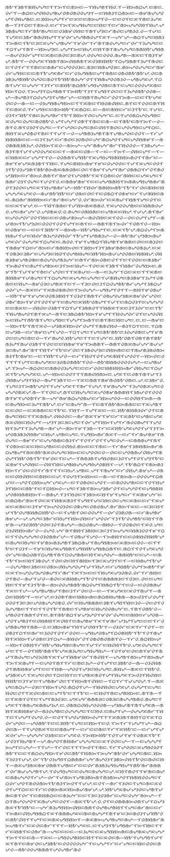 ᜈᜀᜎᜂᜈᜎᜈᜐᜌᜌᜇᜎᜎᜅᜎᜇᜈᜅᜇᜑᜎᜐᜌᜈᜎᜐᜏۦᜎᜑᜐᜅᜈᜊᜌۦᜇᜈᜇۦᜏᜆᜎᜑᜈᜊᜇᜌᜏᜐᜏᜌᜈᜉᜏᜈᜏᜈᜏᜏᜌᜂᜎᜑᜇᜐᜈᜂᜎᜊᜈᜅᜇᜑᜈᜋᜈᜌᜌᜏᜌᜎᜏᜐᜌᜈᜇۦᜇᜂᜐᜅᜌᜌᜎᜆᜇᜁᜇᜇᜈᜅᜌᜎᜏᜑᜇᜇᜏᜎᜇᜁᜎᜈᜇᜂᜌᜁᜈᜑᜎᜂᜎᜊᜇᜎᜈᜅᜏۦᜇᜆᜎᜅᜎᜁᜌᜐᜌᜇᜇᜐᜇᜎᜇᜆᜈᜅᜌᜌᜏᜐᜎᜐᜌۦᜌᜂᜈᜈᜌᜇᜎᜆᜈᜀᜈᜌᜇᜇᜏᜂᜈᜋᜏᜐᜇᜎᜈᜎᜌᜂᜇᜆᜈᜏᜇᜌᜈᜂᜏۦᜏᜑᜎᜉᜇᜎᜌᜁᜇᜂᜈᜆᜈᜈᜏᜐᜌᜎᜎᜋᜏᜆᜌᜌᜈᜈᜏᜌᜎᜁᜎᜑᜌᜆᜌᜑᜈᜊᜎᜌᜇᜐᜈᜂᜎᜅᜈᜇᜎᜀᜇᜂᜇᜁᜌᜆᜌᜈᜌᜆᜎᜋᜏᜆᜎᜆᜈᜎᜈᜏᜌᜌᜇᜆᜏᜆᜎᜂᜌᜌᜇᜇᜎᜊᜎᜉᜎᜈᜎᜑᜐᜅᜌᜂᜇۦᜌᜌᜎᜅᜇᜐᜌۦᜇᜐᜎᜈᜎᜈᜌᜌᜌᜇᜈᜈᜐᜀᜌᜐᜈᜑᜈᜉᜏᜂᜏᜆᜌᜎᜇᜁᜈᜇᜈᜏᜇᜂᜇᜈᜌۦᜏᜏᜌᜇᜏᜏᜏۦᜈᜌᜈᜑᜈᜁᜇᜎᜈᜂᜎᜋᜌۦᜈᜀᜎᜑᜏᜏᜌᜁᜎᜐᜈᜎᜈᜅᜏᜐᜈᜈᜎᜁᜏᜂᜈᜐᜐᜀᜎᜊᜌᜂᜈᜈᜎᜂᜌᜎᜈᜏᜇᜇᜎᜏᜎᜆᜎᜎᜈᜇᜇᜈᜈᜆᜇᜌᜏᜏᜏᜂᜇۦᜈᜂᜇᜐᜈᜌᜏᜂᜇۦᜈᜅᜌᜏᜌᜌᜇᜆᜈᜋᜏᜆᜌᜐᜇᜇᜇᜈᜎᜀᜌᜁᜈᜆᜇᜆᜏᜂᜌᜐᜈᜇᜌᜎᜈᜈᜇᜏᜈᜏᜈᜀᜈᜀᜌۦᜏᜇᜈᜂᜈᜂᜌᜈᜐᜀᜏᜌᜏᜇᜈᜏᜎᜀᜐᜀᜈᜂᜌᜆᜏᜎᜎᜐᜈᜌᜏᜏᜈᜂᜏᜑᜌᜈᜌᜁᜌۦᜎᜊᜈᜎᜌᜆᜇᜌᜌᜆᜎᜂᜎᜆᜇᜈᜐᜀᜈᜊᜈᜀᜌᜐᜌᜏᜈᜇᜈᜎᜇᜌᜇᜏᜏᜏᜌᜁᜈᜇᜐᜅᜎᜊᜏۦᜎᜅᜌᜂᜎᜊᜌᜈᜈᜎᜎᜅᜐᜀᜎᜂᜎᜎᜌᜐᜎᜏᜇᜇᜎᜂᜌᜏᜈᜀᜏᜏᜈᜑᜌᜑᜈᜌᜈᜂᜎᜊᜏᜌᜌᜂᜎᜌᜈᜆᜌᜑᜇᜐᜈᜎᜈᜌᜇᜆᜏᜏᜎᜅᜈᜑᜇᜇᜎᜀᜌᜁᜏᜇᜏᜑᜈᜑᜇᜑᜏᜂᜌᜐᜈᜌᜐᜅᜇᜎᜎᜁᜈᜇᜎᜐᜏᜈᜏᜐᜇۦᜈᜎᜇᜎᜏᜏᜇᜈᜎᜐᜎᜇᜈᜁᜏۦᜎᜆᜌᜐᜇᜇᜈᜅᜐᜀᜎᜁᜈᜊᜇۦᜇᜑᜈᜇᜈᜐᜇᜆᜇᜂᜎᜀᜇۦᜎᜉᜇۦᜏᜂᜎᜆᜐᜀᜎᜈᜇᜂᜌᜌᜈᜆᜎᜀᜎᜂᜐᜅᜎᜏᜇᜌᜌᜆᜇۦᜇᜎᜌᜏᜈᜊᜌᜏᜌᜐᜇᜁᜏᜌᜇᜏᜌᜇᜈᜏᜈᜀᜏۦᜌᜎᜌᜌᜎᜏᜈᜎᜎᜈᜇᜇᜈᜑᜇᜎᜈᜀᜇᜈᜎᜅᜎᜑᜏᜑᜈᜎᜏۦᜈᜎᜏᜂᜏᜎᜏᜌᜇᜑᜎᜆᜌᜏᜇᜏᜌᜇᜈᜇᜏᜐᜎᜈᜏᜇᜌᜏᜌᜐᜇᜌᜎᜊᜇۦᜈᜐᜎᜁᜌᜏᜈᜏᜎᜈᜇᜎᜎᜉᜎᜑᜏᜑᜌᜈᜈᜂᜌᜈᜎᜈᜎᜌᜈᜌᜏᜇᜏᜏᜎᜑᜎᜆᜌᜐᜈᜐᜈᜇᜇᜑᜇᜂᜎᜂᜌۦᜇᜆᜈᜏᜇᜂᜏᜈᜏᜇᜌᜆᜈᜊᜌᜏᜎᜌᜇᜌᜏᜐᜈᜋᜎᜑᜈᜏᜈᜈᜈᜂᜈᜂᜌۦᜏᜏᜐᜅᜎᜁᜏᜑᜈᜅᜌᜑᜌᜆᜈᜈᜌᜆᜈᜆᜎᜐᜏᜏᜏᜑᜎᜂᜈᜌᜌᜑᜈᜂᜎᜈᜎᜉᜎᜌᜏᜏᜌᜁᜇᜇᜎᜑᜈᜁᜇᜏᜈᜑᜎᜑᜇᜑᜎᜅᜎᜑᜏᜐᜇᜌᜎᜑᜎᜑᜇᜐᜈᜁᜇᜆᜌᜌᜎᜎᜏᜑᜏᜏᜈᜈᜎᜌᜐᜀᜎᜁᜌᜐᜌᜐᜈᜐᜐᜅᜈᜏᜎᜎᜈᜆᜇᜑᜈᜋᜎᜋᜌᜁᜈᜂᜈᜎᜎᜐᜇۦᜎᜌᜇᜈᜐᜅᜈᜋᜎᜋᜇᜏᜌᜏᜏᜇᜎᜉᜎᜁᜌᜇᜏᜏᜎᜂᜎᜀᜏᜂᜌᜂᜈᜎᜈᜀᜈᜅᜈᜁᜈᜈᜏᜈᜇᜏᜇᜎᜈᜋᜎᜌᜌᜎᜈᜆᜏᜈᜈᜊᜎᜆᜏᜎᜈᜏᜌᜂᜐᜅᜇᜆᜈᜅᜏۦᜈᜈᜎᜆᜈᜋᜏᜎᜌᜏᜈᜀᜎᜁᜎᜊᜈᜇᜏᜆᜈᜐᜇᜇᜌᜁᜌᜇᜎᜈᜈᜆᜏᜂᜎᜏᜌᜇᜎᜉᜏᜎᜏۦᜇᜈᜈᜋᜈᜋᜎᜇᜇᜌᜌᜈᜈᜐᜎᜅᜈᜈᜌᜐᜌᜈᜈᜆᜈᜏᜎᜂᜏᜏᜇᜌᜇᜁᜎᜐᜌᜈᜈᜆᜌᜑᜐᜀᜎᜐᜏᜆᜈᜈᜐᜅᜈᜀᜎᜀᜎᜆᜏᜇᜈᜐᜇᜐᜌᜌᜌᜁᜌᜁᜏᜑᜈᜉᜈᜀᜐᜀᜇᜆᜏᜈᜇᜏᜇᜎᜇᜏᜈᜊᜎᜏᜈᜋᜇᜆᜎᜉᜈᜐᜇᜈᜇۦᜈᜊᜈᜆᜈᜐᜐᜅᜇᜆᜈᜆᜈᜇᜌᜆᜏۦᜏᜆᜈᜅᜏᜆᜇᜁᜈᜉᜎᜐᜈᜎᜌᜇᜏᜎᜇᜇᜇᜁᜎᜋᜌۦᜇᜑᜎᜐᜎᜈᜈᜇᜎᜉᜐᜅᜈᜁᜈᜈᜏۦᜎᜁᜌᜏᜏᜌᜈᜇᜇᜐᜈᜈᜏᜌᜏۦᜌᜇᜈᜆᜌᜆᜏۦᜌᜏᜈᜁᜏۦᜏۦᜈᜌᜇᜏᜈᜐᜈᜇᜇᜌᜈᜁᜇᜐᜌۦᜎᜉᜌۦᜈᜎᜈᜆᜇᜌᜏᜌᜏᜆᜏᜏᜎᜐᜇᜇᜇᜏᜈᜉᜈᜅᜌᜑᜈᜏᜏᜐᜇᜁᜎᜏᜏᜑᜏᜇᜏᜌᜎᜌᜎᜑᜈᜉᜈᜅᜎᜀᜌᜂᜏᜇᜏᜏᜏᜎᜏᜏᜎᜌᜎᜇᜈᜎᜇᜑᜈᜈᜎᜈᜎᜅᜏᜆᜎᜏᜈᜎᜏᜑᜐᜅᜇᜏᜈᜋᜇᜑᜇᜇᜎᜂᜐᜀᜎᜑᜈᜅᜈᜑᜐᜀᜌᜐᜌᜎᜇۦᜇᜁᜎᜀᜌۦᜈᜊᜏᜌᜎᜅᜈᜐᜈᜉᜎᜉᜇᜐᜏᜆᜈᜂᜌᜏᜏᜐᜏᜆᜎᜀᜌᜎᜌᜈᜈᜂᜌᜑᜏᜑᜈᜀᜈᜆᜌᜂᜈᜅᜈᜌᜌᜁᜏᜆᜏᜌᜌᜁᜎᜊᜌᜁᜇۦᜈᜏᜏۦᜎᜋᜎᜌᜈᜊᜎᜐᜌᜈᜎᜋᜈᜈᜇᜏᜇᜇᜈᜂᜏᜇᜎᜈᜈᜋᜎᜊᜇᜆᜈᜅᜇᜆᜈᜈᜐᜅᜏᜇᜎᜂᜐᜅᜎᜂᜎᜂᜈᜋᜈᜈᜇᜈᜌᜏᜈᜂᜌۦᜇᜁᜎᜏᜈᜂᜇᜂᜈᜆᜇᜌᜌᜂᜇᜐᜏᜎᜏᜌᜈᜐᜌᜇᜐᜀᜐᜅᜈᜉᜌᜏᜏᜈᜇᜐᜈᜐᜌۦᜏᜐᜈᜂᜈᜋᜌᜈᜏᜈᜇᜈᜏᜌᜏᜌᜈᜂᜌᜆᜇᜈᜎᜆᜈᜅᜏᜈᜇᜏᜎᜎᜇᜎᜏᜏᜇᜇᜈᜂᜈᜆᜎᜅᜈᜏᜎᜇᜈᜌᜎᜌᜈᜅᜇᜂᜎᜅᜇᜐᜌᜑᜎᜏᜇᜁᜎᜂᜈᜎᜎᜐᜈᜆᜏᜌᜐᜅᜇۦᜈᜋᜎᜀᜎᜉᜎᜋᜎᜈᜇᜆᜌᜏᜇᜎᜎᜁᜈᜉᜇᜑᜈᜑᜇᜂᜌᜆᜎᜊᜇᜁᜇᜎᜎᜁᜈᜇᜈᜐᜈᜋᜎᜉᜈᜌᜇᜎᜎᜊᜌᜌᜇᜁᜌᜌᜇᜌᜌᜇᜎᜉᜈᜐᜌᜇᜈᜂᜈᜋᜎᜂᜌᜎᜏᜈᜈᜇᜇᜐᜌᜑᜈᜋᜏᜂᜇᜌᜈᜁᜎᜇᜎᜑᜎᜂᜇᜏᜇᜂᜎᜊᜏᜌᜈᜀᜈᜆᜌᜌᜎᜂᜈᜊᜌᜏᜏᜆᜌᜑᜈᜁᜇᜆᜎᜁᜈᜏᜈᜈᜏᜇᜎᜅᜏᜌᜌᜑᜌᜐᜌᜎᜏᜎᜎᜑᜈᜐᜎᜋᜏᜈᜌᜑᜐᜀᜎᜋᜎᜋᜌᜁᜏᜏᜈᜂᜈᜐᜎᜎᜏᜂᜏᜎᜈᜈᜎᜆᜏᜈᜌᜏᜌᜂᜈᜁᜈᜋᜏᜆᜌᜏᜇᜏᜈᜆᜈᜅᜎᜋᜏᜎᜏᜏᜎᜋᜎᜇᜈᜌᜇᜁᜐᜀᜏᜈᜌᜎᜎᜉᜎᜇᜈᜊᜏᜂᜎᜇᜌᜌᜌᜏᜇᜇᜈᜁᜇᜑᜏᜐᜏᜇᜏᜂᜈᜎᜎᜊᜎᜉᜎᜂᜈᜈᜏᜎᜎᜐᜈᜁᜎᜁᜇᜂᜎᜂᜏᜆᜇᜇᜎᜀᜎᜐᜌᜈᜌᜏᜎᜈᜎᜁᜌᜑᜈᜎᜇᜂᜈᜊᜈᜀᜐᜅᜎᜋᜌᜎᜎᜐᜏᜌᜏᜆᜏᜎᜇᜌᜏᜏᜐᜅᜇᜐᜌᜎᜈᜀᜈᜎᜌᜇᜌᜐᜇᜎᜌᜌᜎᜅᜈᜎᜇᜈᜎᜈᜇᜐᜇᜌᜇۦᜇۦᜇᜑᜈᜋᜇᜑᜐᜅᜎᜀᜎᜈᜎᜁᜏᜑᜌᜂᜈᜁᜐᜅᜏᜆᜏᜌᜎᜎᜈᜈᜏᜐᜏᜑᜈᜂᜎᜊᜎᜇᜇۦᜎᜊᜈᜇᜌᜂᜈᜑᜇᜆᜈᜋᜇᜌᜎᜌᜏᜑᜎᜊᜎᜌᜇᜎᜌᜇᜈᜀᜈᜀᜇᜂᜏᜌᜏᜈᜇᜌᜎᜋᜈᜏᜇᜇᜌᜇᜈᜇᜏᜑᜎᜆᜈᜌᜏۦᜐᜀᜌᜇᜎᜎᜇᜎᜌᜆᜇۦᜐᜀᜏᜈᜎᜏᜈᜎᜈᜎᜈᜀᜈᜂᜌᜎᜈᜉᜏᜂᜈᜎᜎᜏᜇᜇᜇᜐᜈᜋᜎᜋᜎᜅᜈᜈᜎᜑᜈᜈᜎᜏᜈᜁᜈᜉᜌᜆᜈᜉᜌᜂᜇᜈᜌۦᜈᜆᜈᜎᜎᜐᜎᜆᜎᜀᜇᜆᜏᜇᜎᜂᜈᜏᜌᜂᜇᜏᜐᜅᜈᜇᜇᜎᜈᜉᜈᜂᜈᜏᜈᜅᜈᜂᜎᜀᜈᜋᜇᜑᜇᜎᜐᜀᜎᜉᜏᜑᜇᜆᜎᜐᜏᜎᜏᜎᜌᜁᜈᜐᜎᜌᜏᜏᜎᜑᜐᜅᜏᜇᜏᜎᜎᜎᜎᜌᜎᜇᜈᜌᜌᜁᜇᜂᜏᜈᜏᜈᜈᜀᜎᜏᜏᜑᜈᜀᜈᜐᜈᜏᜏᜏᜏᜌᜌᜑᜇᜌᜈᜉᜌۦᜎᜅᜌᜑᜈᜊᜏᜇᜇᜈᜈᜏᜏᜂᜌᜌᜇᜇᜇᜆᜏᜏᜇᜐᜈᜐᜐᜅᜈᜆᜏᜐᜌᜇᜎᜊᜌᜁᜎᜀᜌᜌᜌᜁᜇۦᜌᜑᜐᜅᜇᜏᜏᜎᜎᜎᜈᜈᜏᜐᜈᜅᜇۦᜌᜁᜎᜇᜏᜈᜎᜈᜎᜉᜎᜂᜏᜐᜈᜉᜌᜂᜎᜐᜏᜑᜈᜌᜎᜂᜈᜎᜇᜑᜎᜁᜇᜈᜈᜎᜈᜋᜈᜏᜈᜀᜏᜈᜇۦᜌۦᜇᜂᜈᜆᜏۦᜎᜌᜇᜂᜎᜅᜈᜀᜌᜏᜎᜎᜌᜆᜌᜁᜎᜎᜈᜆᜎᜌᜌۦᜎᜋᜈᜌᜌᜆᜎᜂᜌᜏᜈᜁᜌᜇᜏᜌᜌᜏᜈᜁᜌۦᜈᜑᜎᜎᜏᜇᜌۦᜈᜎᜇᜐᜌᜌᜇᜁᜌᜏᜈᜋᜈᜈᜈᜐᜎᜂᜈᜉᜏᜎᜏᜏᜏᜈᜎᜋᜎᜌᜏᜈᜎᜆᜈᜑᜌᜆᜈᜋᜈᜊᜌᜏᜈᜉᜇᜆᜐᜅᜌᜏᜏᜑᜇᜏᜏᜐᜎᜅᜈᜑᜈᜇᜈᜌᜐᜅᜇᜂᜌᜎᜈᜀᜌۦᜇᜆᜇᜈᜌᜆᜈᜑᜎᜇᜈᜎᜈᜀᜈᜅᜈᜈᜇᜇᜎᜁᜌᜈᜎᜇᜇᜏᜇᜑᜇᜁᜈᜈᜇᜇᜎᜀᜇۦᜎᜐᜎᜑᜎᜌᜎᜁᜇᜑᜇۦᜐᜀᜈᜐᜈᜂᜏᜆᜏᜎᜇᜈᜈᜌᜇᜐᜇᜎᜎᜁᜈᜈᜌۦᜏᜐᜏᜏᜇᜑᜈᜆᜈᜁᜎᜋᜎᜋᜇᜆᜎᜁᜈᜀᜇᜌᜈᜇᜌᜁᜈᜁᜏᜐᜇᜐᜏᜌᜎᜑᜌᜂᜎᜂᜇᜂᜇᜌᜇᜎᜏᜆᜌᜎᜐᜅᜎᜌᜎᜆᜈᜏᜏᜈᜌᜎᜎᜌᜏᜐᜎᜂᜌᜎᜎᜂᜌᜌᜈᜑᜈᜆᜌᜑᜈᜅᜎᜋᜎᜂᜈᜑᜎᜆᜇᜁᜐᜀᜌᜁᜌᜏᜎᜉᜎᜂᜎᜅᜌᜏᜈᜂᜈᜂᜏᜐᜈᜆᜇᜐᜌۦᜌᜈᜇᜌᜇۦᜎᜌᜐᜅᜈᜆᜈᜁᜎᜑᜇᜆᜎᜆᜈᜉᜈᜋᜎᜈᜏᜌᜇᜑᜈᜋᜎᜆᜇᜌᜌᜈᜈᜇᜈᜂᜎᜆᜎᜏᜎᜆᜏᜎᜎᜌᜇᜏᜌᜑᜇᜈᜈᜈᜌᜎᜈᜎᜎᜏᜈᜅᜇᜁᜇᜐᜇᜌᜈᜇᜇᜏᜏᜐᜏۦᜈᜅᜇᜇᜎᜈᜇᜑᜎᜆᜈᜋᜎᜂᜈᜐᜈᜅᜈᜆᜈᜊᜌᜈᜌᜎᜈᜁᜈᜀᜈᜁᜏᜌᜌᜇᜐᜅᜇᜇᜌᜏᜏᜇᜏᜑᜏᜇᜇᜌᜏᜈᜈᜉᜏᜐᜌᜎᜈᜏᜌᜎᜐᜀᜏᜈᜎᜀᜎᜋᜏᜇᜎᜇᜌᜑᜎᜈᜈᜂᜈᜎᜌᜐᜏᜈᜇᜂᜏᜎᜌᜎᜏᜎᜌᜂᜎᜀᜇᜁᜈᜋᜎᜌᜏᜐᜇᜑᜏᜐᜎᜐᜇᜌᜈᜐᜌᜌᜌᜐᜌᜏᜈᜐᜎᜑᜌۦᜎᜀᜈᜊᜎᜎᜈᜅᜈᜂᜐᜅᜎᜆᜏᜇᜏᜏᜎᜆᜈᜎᜎᜎᜇᜐᜌۦᜌᜈᜇۦᜌᜎᜎᜈᜌᜆᜇᜆᜏᜐᜌۦᜈᜋᜌᜑᜏᜈᜇᜇᜏᜐᜏᜐᜇᜇᜈᜐᜇᜇᜌۦᜎᜏᜌᜂᜎᜅᜐᜅᜇᜑᜈᜑᜇᜎᜈᜅᜈᜑᜏᜏᜏᜌᜎᜊᜈᜉᜇᜑᜌᜏᜎᜊᜐᜅᜌᜆᜌᜁᜌᜑᜇᜎᜏᜈᜏᜇᜌᜏᜎᜑᜇᜈᜏᜏᜌᜈᜇᜇᜎᜏᜎᜐᜌᜂᜎᜐᜇᜇᜈᜀᜎᜇᜎᜊᜐᜅᜏᜑᜌᜇᜎᜂᜈᜎᜈᜅᜌᜂᜈᜆᜏᜎᜇᜌᜌᜏᜎᜇᜌᜐᜈᜐᜌᜏᜈᜐᜈᜈᜐᜅᜎᜑᜈᜈᜌۦᜎᜂᜎᜐᜏᜇᜎᜂᜈᜅᜇᜐᜎᜋᜎᜌᜇᜆᜎᜁᜈᜋᜌᜆᜇᜇᜈᜊᜈᜆᜈᜅᜎᜏᜇᜁᜎᜐᜈᜁᜈᜂᜎᜎᜌᜐᜎᜉᜇᜐᜇᜏᜇᜌᜇᜁᜈᜇᜇᜆᜎᜁᜌᜁᜇᜁᜈᜇᜇᜂᜎᜋᜎᜅᜌᜏᜏᜂᜏᜇᜏᜈᜌᜇᜏᜈᜏᜈᜌۦᜈᜆᜈᜅᜎᜁᜇᜑᜇᜂᜇᜐᜎᜉᜎᜀᜏᜌᜈᜐᜈᜊᜐᜀᜏᜑᜇᜎᜌᜈᜎᜏᜇᜏᜏᜌᜎᜑᜏᜆᜏᜂᜈᜏᜈᜑᜇᜆᜈᜌᜈᜆᜈᜋᜌᜑᜌۦᜌᜌᜇᜂᜈᜆᜇᜐᜌᜎᜐᜅᜏᜐᜇᜆᜌᜏᜏᜆᜎᜂᜎᜀᜏᜌᜈᜀᜇᜐᜎᜎᜈᜋᜈᜑᜌᜂᜏᜂᜐᜀᜏᜏᜇᜂᜏᜎᜈᜌᜌᜑᜈᜊᜏᜈᜌᜑᜈᜐᜏᜑᜎᜏᜏᜈᜏᜇᜎᜁᜏۦᜌᜇᜏᜂᜏᜐᜐᜅᜈᜆᜏᜑᜏᜌᜏۦᜌᜆᜈᜎᜈᜐᜎᜂᜈᜐᜇᜂᜇᜂᜎᜅᜌᜌᜇᜐᜈᜂᜏᜏᜎᜋᜎᜊᜇᜎᜎᜏᜌᜌᜌᜇᜏᜂᜏᜈᜈᜆᜌᜑᜎᜏᜈᜉᜎᜌᜏᜑᜎᜅᜈᜐᜎᜇᜇᜏᜈᜐᜏᜐᜐᜀᜌᜇᜈᜌᜇᜐᜌᜇᜎᜋᜈᜅᜈᜂᜌᜈᜎᜂᜈᜊᜈᜉᜎᜈᜌᜐᜈᜅᜇᜁᜈᜅᜇᜏᜏᜑᜇᜎᜎᜀᜇᜎᜏᜂᜎᜑᜎᜋᜇᜐᜌᜁᜌᜐᜈᜎᜌᜐᜐᜀᜌᜐᜈᜊᜈᜎᜇۦᜈᜊᜎᜎᜏᜎᜌᜁᜌᜏᜏᜆᜌᜇᜈᜊᜏᜈᜎᜊᜌᜈᜎᜈᜎᜊᜏᜌᜈᜈᜇᜐᜎᜁᜌᜏᜌᜑᜈᜈᜐᜀᜇᜇᜌᜑᜇᜈᜎᜀᜎᜅᜇᜐᜎᜂᜈᜏᜌۦᜎᜏᜇᜏᜇᜐᜎᜈᜐᜅᜎᜂᜇᜁᜌᜂᜎᜇᜎᜑᜇᜐᜈᜌᜎᜀᜌᜑᜏᜌᜌᜈᜇᜂᜈᜇᜇᜏᜈᜅᜏᜐᜌᜌᜏᜌᜎᜉᜎᜐᜌۦᜇᜆᜌᜐᜈᜀᜏᜌᜎᜅᜈᜀᜎᜋᜇᜁᜎᜅᜌᜏᜌᜂᜌᜏᜈᜌᜎᜆᜈᜆᜎᜁᜎᜅᜇᜇᜎᜐᜌᜁᜌᜂᜏᜈᜏۦᜏᜆᜎᜆᜈᜐᜇᜏᜎᜈᜏᜑᜈᜉᜎᜉᜏᜑᜈᜏᜇᜁᜈᜐᜈᜌᜎᜀᜏᜎᜇᜈᜈᜈᜈᜂᜇᜎᜏᜂᜇۦᜏᜇᜇᜌᜇᜐᜇᜎᜎᜋᜎᜂᜎᜀᜈᜑᜈᜅᜏᜏᜌᜈᜈᜀᜈᜊᜏᜌᜎᜐᜈᜊᜎᜀᜎᜇᜏᜑᜇᜏᜏᜈᜈᜉᜎᜁᜇᜎᜌᜑᜌᜌᜈᜌᜈᜉᜎᜈᜇᜂᜎᜆᜏᜇᜏᜑᜇᜑᜎᜁᜌᜁᜇᜁᜏᜎᜈᜉᜎᜑᜈᜊᜇᜐᜐᜀᜎᜑᜇᜆᜌۦᜇᜂᜏᜈᜎᜈᜇᜐᜈᜅᜈᜇᜈᜊᜈᜐᜌᜈᜈᜑᜈᜅᜏᜂᜎᜉᜏᜌᜎᜏᜏᜏᜎᜂᜇᜂᜇᜌᜏᜈᜌᜌᜏᜈᜏۦᜏᜆᜇᜐᜌᜈᜈᜈᜇᜂᜈᜎᜌᜐᜎᜐᜇᜂᜏᜑᜏᜇᜏᜎᜏᜂᜌᜌᜈᜇᜎᜎᜇᜎᜎᜏᜎᜀᜎᜈᜈᜇᜎᜌᜈᜋᜇᜐᜌᜏᜏᜈᜌᜆᜇۦᜎᜈᜎᜏᜈᜀᜏᜑᜌᜈᜏᜏᜎᜈᜈᜎᜏᜎᜇۦᜈᜎᜈᜀᜈᜊᜎᜋᜌᜂᜌᜏᜎᜋᜏᜆᜏᜌᜇᜇᜈᜐᜇᜆᜌᜏᜈᜑᜌᜏᜎᜌᜈᜂᜎᜇᜏᜐᜈᜐᜎᜁᜏᜐᜎᜇᜈᜌᜈᜋᜎᜁᜎᜋᜈᜆᜌᜂᜌᜎᜌᜇᜇᜇᜎᜆᜏᜌᜈᜈᜌᜐᜎᜈᜈᜑᜏۦᜇᜂᜈᜅᜈᜋᜎᜐᜎᜉᜏᜐᜎᜀᜎᜑᜏᜂᜏᜆᜇᜁᜎᜆᜎᜏᜎᜑᜇᜏᜈᜂᜎᜊᜎᜇᜈᜆᜇᜂᜏᜏᜎᜏᜎᜆᜏᜏᜇᜑᜌᜐᜌᜏᜈᜌᜎᜊᜏᜈᜐᜀᜎᜀᜎᜏᜎᜈᜌᜐᜎᜁᜐᜅᜎᜉᜏᜈᜇᜂᜎᜊᜌᜑᜈᜐᜏᜆᜏᜎᜏᜈᜏᜈᜏᜈᜈᜎᜏᜑᜎᜆᜏۦᜈᜊᜐᜅᜌᜑᜐᜅᜎᜏᜈᜐᜎᜆᜐᜀᜌᜐᜌᜐᜇᜈᜌᜇᜎᜉᜎᜆᜇᜐᜏᜐᜎᜀᜏۦᜌᜁᜏᜌᜌᜇᜎᜉᜇᜎᜎᜑᜏᜎᜐᜀᜈᜈᜎᜀᜌᜁᜈᜂᜌᜇᜌᜐᜌᜐᜌᜑᜎᜏᜎᜋᜇᜏᜇᜈᜎᜋᜏᜎᜈᜉᜎᜈᜏᜌᜇᜌᜏᜂᜏᜈᜎᜁᜎᜉᜎᜐᜈᜋᜏᜆᜎᜈᜏᜐᜎᜑᜌᜌᜈᜎᜈᜅᜌᜎᜈᜅᜈᜌᜎᜅᜎᜁᜈᜌᜎᜑᜇᜌᜏᜎᜈᜎᜎᜆᜇᜈᜇᜂᜌᜑᜏᜎᜌᜎᜇᜂᜈᜀᜏᜑᜈᜑᜏᜂᜏᜐᜈᜏᜎᜈᜈᜐᜈᜋᜌᜎᜇᜇᜎᜐᜈᜑᜌᜏᜏᜎᜌᜂᜇᜐᜌᜌᜇۦᜈᜐᜌᜑᜈᜁᜇᜎᜐᜀᜏۦᜌᜂᜈᜁᜌۦᜎᜁᜌᜇᜏᜇᜎᜊᜇᜐᜎᜇᜎᜌᜈᜁᜈᜏᜎᜌᜎᜐᜌᜁᜎᜅᜏᜂᜎᜐᜏᜐᜇᜐᜐᜀᜇᜂᜎᜋᜇᜎᜌᜈᜈᜆᜏᜇᜎᜎᜐᜅᜈᜎᜏᜐᜇᜑᜎᜊᜎᜆᜎᜉᜌᜏᜌۦᜎᜑᜈᜁᜌᜇᜈᜊᜌᜑᜏᜂᜇᜎᜐᜅᜎᜌᜏۦᜈᜊᜏᜎᜌᜑᜎᜐᜏᜐᜏᜇᜌᜁᜌۦᜏᜌᜌᜎᜇᜌᜇᜐᜏᜇᜏᜎᜎᜁᜏᜇᜈᜇᜇᜌᜎᜀᜇᜎᜎᜀᜇᜑᜇᜐᜏᜎᜈᜇᜌᜈᜐᜅᜇۦᜈᜎᜈᜑᜎᜇᜎᜁᜈᜎᜏᜎᜇᜎᜌᜎᜈᜂᜏᜂᜇۦᜌᜁᜌᜆᜈᜈᜈᜂᜇᜏᜈᜂᜇᜈᜌᜌᜈᜈᜏۦᜈᜌᜇᜎᜌᜁᜎᜎᜈᜈᜌᜁᜈᜈᜌᜂᜌۦᜇۦᜏᜈᜈᜊᜏᜐᜌᜏᜏᜏᜈᜑᜌᜂᜈᜉᜈᜎᜈᜎᜌᜁᜈᜑᜈᜐᜎᜁᜈᜐᜈᜋᜏᜑᜈᜂᜏᜌᜈᜇᜏᜌᜌᜌᜇᜎᜇᜐᜏۦᜇᜈᜌᜎᜌᜑᜏᜌᜌᜁᜈᜆᜎᜐᜎᜇᜎᜌᜌᜎᜏᜌᜏۦᜏᜑᜇᜏᜎᜎᜌᜏᜌᜂᜐᜅᜏᜌᜎᜎᜎᜁᜈᜂᜈᜎᜈᜐᜎᜊᜎᜁᜎᜊᜏᜆᜌᜏᜇᜑᜌᜏᜈᜀᜎᜇᜇᜂᜐᜀᜎᜌᜇᜇᜐᜅᜎᜇᜏۦᜎᜅᜎᜆᜎᜌᜌᜎᜌᜑᜈᜊᜏᜇᜈᜑᜎᜎᜌᜏᜈᜁᜎᜇᜇᜈᜈᜌᜎᜑᜇᜆᜇᜇᜈᜇᜎᜆᜎᜁᜐᜀᜇᜑᜇᜆᜌᜎᜌᜁᜏᜆᜌᜑᜌᜌᜌᜆᜏᜂᜈᜇᜇᜆᜌᜁᜏۦᜎᜅᜐᜅᜐᜀᜎᜏᜎᜉᜎᜋᜎᜏᜈᜁᜎᜀᜎᜉᜏᜂᜎᜐᜌᜈᜎᜑᜌۦᜈᜌᜏᜎᜈᜐᜈᜆᜌᜌᜌᜇᜇᜁᜎᜏᜏᜇᜌᜑᜎᜑᜇᜌᜌᜌᜎᜅᜌᜎᜇᜌᜌᜑᜎᜎᜌᜑᜎᜆᜏᜇᜎᜎᜎᜅᜏᜎᜎᜈᜇۦᜎᜆᜎᜌᜏᜏᜇᜁᜌᜐᜏᜂᜏᜎᜈᜀᜎᜇᜇᜎᜈᜊᜏᜌᜐᜅᜎᜋᜏᜇᜈᜀᜎᜐᜈᜅᜎᜅᜌᜆᜈᜀᜏᜆᜌᜌᜇᜈᜇۦᜐᜅᜎᜂᜏᜂᜎᜉᜌۦᜏᜆᜎᜀᜏᜂᜌᜐᜎᜊᜈᜈᜈᜆᜌᜆᜈᜌᜏᜂᜎᜂᜈᜅᜏᜐᜎᜀᜏᜇᜈᜏᜇᜐᜎᜑᜈᜁᜌᜂᜈᜁᜈᜋᜏᜈᜈᜎᜌᜈᜇᜆᜇᜇᜏᜆᜈᜂᜈᜂᜌᜐᜌᜐᜌᜎᜈᜀᜈᜆᜈᜈᜈᜆᜏᜆᜈᜉᜌᜌᜈᜎᜌۦᜎᜏᜌᜐᜌᜇᜇᜏᜌᜇᜈᜌᜌᜇᜌۦᜇᜐᜎᜈᜏᜎᜎᜋᜈᜇᜈᜌᜇᜈᜈᜌᜌᜏᜎᜆᜌᜑᜏᜆᜎᜉᜈᜅᜎᜌᜈᜂᜈᜅᜈᜎᜈᜂᜈᜅᜌᜏᜎᜐᜈᜐᜏᜏᜌᜇᜎᜊᜏᜆᜌᜏᜎᜈᜏᜏᜈᜅᜎᜀᜈᜂᜎᜅᜏᜎᜎᜉᜌۦᜇᜏᜎᜑᜈᜆᜎᜂᜏᜇᜎᜌᜇᜈᜇᜁᜏᜏᜎᜌᜎᜊᜇᜇᜎᜆᜇᜏᜈᜅᜈᜁᜐᜅᜈᜉᜈᜋᜌۦᜌۦᜐᜀᜌᜁᜈᜉᜌᜂᜏᜇᜌᜈᜎᜉᜈᜇᜈᜎᜏᜆᜎᜇᜈᜐᜈᜊᜇᜇᜈᜂᜌᜆᜇᜇᜎᜂᜇᜂᜏᜂᜈᜆᜇᜌᜇᜏᜌᜆᜈᜅᜌᜑᜎᜊᜎᜈᜌᜏᜌᜏᜎᜁᜈᜉᜌᜇᜏᜏᜎᜑᜈᜁᜎᜀᜌۦᜏۦᜏᜎᜇᜏᜈᜈᜈᜅᜏᜈᜎᜉᜎᜊᜌᜂᜈᜁᜎᜀᜐᜀᜇᜑᜌᜆᜈᜂᜌᜐᜐᜅᜏᜐᜇᜈᜈᜎᜏᜌᜈᜌᜈᜐᜎᜎᜌᜇᜈᜆᜈᜇᜇᜆᜎᜅᜈᜇᜏᜐᜌᜐᜈᜊᜎᜁᜎᜈᜈᜈᜌᜁᜇᜈᜇᜈᜌᜌᜎᜈᜎᜋᜇᜂᜇᜈᜏᜂᜎᜉᜐᜀᜏᜇᜈᜀᜏᜐᜎᜎᜌᜎᜇᜁᜈᜁᜌᜐᜐᜅᜎᜑᜈᜁᜈᜅᜌᜌᜈᜌᜇᜈᜌᜑᜎᜏᜈᜐᜈᜆᜈᜅᜌᜈᜎᜆᜇᜁᜏᜇᜈᜆᜎᜎᜎᜑᜐᜀᜌᜁᜇۦᜇᜎᜌᜂᜎᜀᜌᜐᜈᜆᜎᜅᜎᜐᜇᜎᜎᜆᜇᜐᜈᜎᜇᜏᜈᜆᜈᜑᜌᜇᜇᜇᜇᜑᜇᜂᜌᜇᜇᜁᜌᜐᜐᜅᜈᜇᜈᜌᜈᜁᜌᜁᜌᜌᜎᜅᜎᜎᜇᜇᜈᜑᜎᜁᜇᜑᜌᜐᜏᜌᜈᜐᜇᜐᜎᜎᜇᜁᜏᜇᜈᜑᜐᜀᜎᜌᜌᜐᜎᜉᜎᜁᜎᜈᜎᜇᜈᜋᜏᜇᜌᜂᜈᜀᜇᜏᜏᜏᜏᜏᜌᜆᜎᜇᜌᜌᜎᜆᜇᜆᜌᜇᜇᜐᜇᜏᜏᜇᜈᜉᜏᜑᜈᜀᜏᜏᜌᜈᜈᜈᜎᜌᜏᜌᜈᜆᜈᜏ
